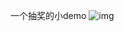 一个抽奖的小demo
 ![img](https://github.com/fsi000041/LuckDrawDemo/blob/master/app/src/main/res/mipmap-xxxhdpi/1519812790761.gif)